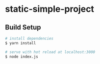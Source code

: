 # static-simple-project

## Build Setup

```bash
# install dependencies
$ yarn install

# serve with hot reload at localhost:3000
$ node index.js
```

